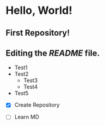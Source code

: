 # Hello, World!
## **First Repository!**
Editing the *README* file.
---
* Test1
* Test2
   * Test3
   * Test4
* Test5

- [x] Create Repository
- [ ] Learn MD

